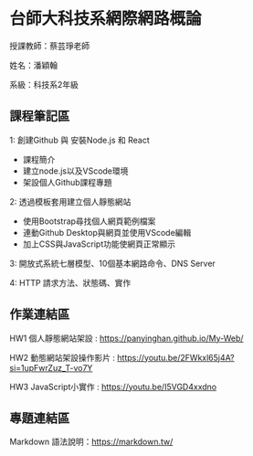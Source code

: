 # 台師大科技系網際網路概論 
授課教師：蔡芸琤老師

姓名：潘穎翰   

系級：科技系2年級  

## 課程筆記區  
1: 創建Github 與 安裝Node.js 和 React
- 課程簡介
- 建立node.js以及VScode環境
- 架設個人Github課程專題
  
2: 透過模板套用建立個人靜態網站
- 使用Bootstrap尋找個人網頁範例檔案
- 連動Github Desktop與網頁並使用VScode編輯
- 加上CSS與JavaScript功能使網頁正常顯示

3: 開放式系統七層模型、10個基本網路命令、DNS Server

4: HTTP 請求方法、狀態碼、實作
## 作業連結區  
 HW1 個人靜態網站架設 : https://panyinghan.github.io/My-Web/

 HW2 動態網站架設操作影片 : https://youtu.be/2FWkxl65j4A?si=1upFwrZuz_T-vo7Y

 HW3 JavaScript小實作 : https://youtu.be/I5VGD4xxdno
 
## 專題連結區

Markdown 語法說明：https://markdown.tw/
